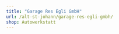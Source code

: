 ```yaml
---
title: "Garage Res Egli GmbH"
url: /alt-st-johann/garage-res-egli-gmbh/
shop: Autowerkstatt
---
```

